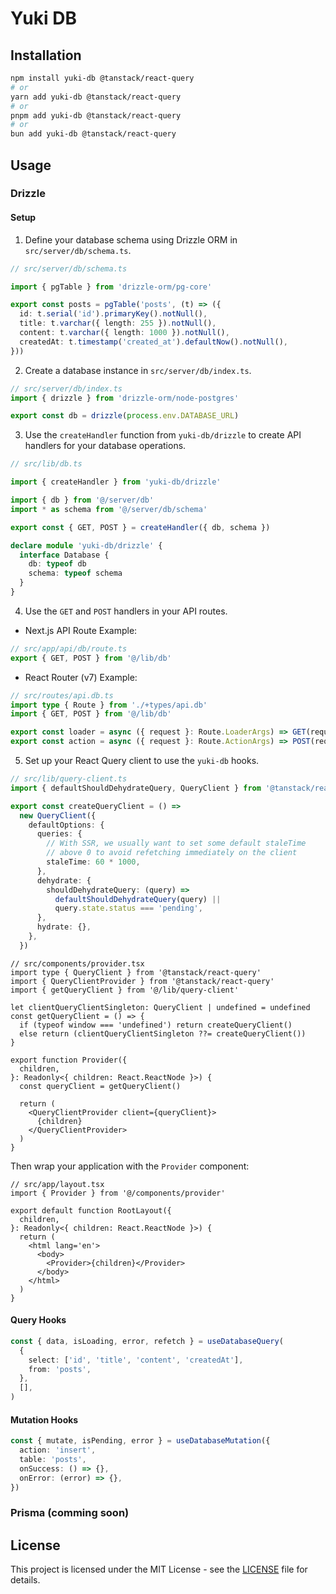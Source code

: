 # Yuki DB

## Installation

```bash
npm install yuki-db @tanstack/react-query
# or
yarn add yuki-db @tanstack/react-query
# or
pnpm add yuki-db @tanstack/react-query
# or
bun add yuki-db @tanstack/react-query
```

## Usage

### Drizzle

#### Setup

1. Define your database schema using Drizzle ORM in `src/server/db/schema.ts`.

```typescript
// src/server/db/schema.ts

import { pgTable } from 'drizzle-orm/pg-core'

export const posts = pgTable('posts', (t) => ({
  id: t.serial('id').primaryKey().notNull(),
  title: t.varchar({ length: 255 }).notNull(),
  content: t.varchar({ length: 1000 }).notNull(),
  createdAt: t.timestamp('created_at').defaultNow().notNull(),
}))
```

2. Create a database instance in `src/server/db/index.ts`.

```typescript
// src/server/db/index.ts
import { drizzle } from 'drizzle-orm/node-postgres'

export const db = drizzle(process.env.DATABASE_URL)
```

3. Use the `createHandler` function from `yuki-db/drizzle` to create API handlers for your database operations.

```typescript
// src/lib/db.ts

import { createHandler } from 'yuki-db/drizzle'

import { db } from '@/server/db'
import * as schema from '@/server/db/schema'

export const { GET, POST } = createHandler({ db, schema })

declare module 'yuki-db/drizzle' {
  interface Database {
    db: typeof db
    schema: typeof schema
  }
}
```

4. Use the `GET` and `POST` handlers in your API routes.

- Next.js API Route Example:

```typescript
// src/app/api/db/route.ts
export { GET, POST } from '@/lib/db'
```

- React Router (v7) Example:

```typescript
// src/routes/api.db.ts
import type { Route } from './+types/api.db'
import { GET, POST } from '@/lib/db'

export const loader = async ({ request }: Route.LoaderArgs) => GET(request)
export const action = async ({ request }: Route.ActionArgs) => POST(request)
```

5. Set up your React Query client to use the `yuki-db` hooks.

```typescript
// src/lib/query-client.ts
import { defaultShouldDehydrateQuery, QueryClient } from '@tanstack/react-query'

export const createQueryClient = () =>
  new QueryClient({
    defaultOptions: {
      queries: {
        // With SSR, we usually want to set some default staleTime
        // above 0 to avoid refetching immediately on the client
        staleTime: 60 * 1000,
      },
      dehydrate: {
        shouldDehydrateQuery: (query) =>
          defaultShouldDehydrateQuery(query) ||
          query.state.status === 'pending',
      },
      hydrate: {},
    },
  })
```

```tsx
// src/components/provider.tsx
import type { QueryClient } from '@tanstack/react-query'
import { QueryClientProvider } from '@tanstack/react-query'
import { getQueryClient } from '@/lib/query-client'

let clientQueryClientSingleton: QueryClient | undefined = undefined
const getQueryClient = () => {
  if (typeof window === 'undefined') return createQueryClient()
  else return (clientQueryClientSingleton ??= createQueryClient())
}

export function Provider({
  children,
}: Readonly<{ children: React.ReactNode }>) {
  const queryClient = getQueryClient()

  return (
    <QueryClientProvider client={queryClient}>
      {children}
    </QueryClientProvider>
  )
}
```

Then wrap your application with the `Provider` component:

```tsx
// src/app/layout.tsx
import { Provider } from '@/components/provider'

export default function RootLayout({
  children,
}: Readonly<{ children: React.ReactNode }>) {
  return (
    <html lang='en'>
      <body>
        <Provider>{children}</Provider>
      </body>
    </html>
  )
}
```

#### Query Hooks

```typescript
const { data, isLoading, error, refetch } = useDatabaseQuery(
  {
    select: ['id', 'title', 'content', 'createdAt'],
    from: 'posts',
  },
  [],
)
```

#### Mutation Hooks

```typescript
const { mutate, isPending, error } = useDatabaseMutation({
  action: 'insert',
  table: 'posts',
  onSuccess: () => {},
  onError: (error) => {},
})
```

### Prisma (comming soon)

## License

This project is licensed under the MIT License - see the [LICENSE](LICENSE) file for details.
